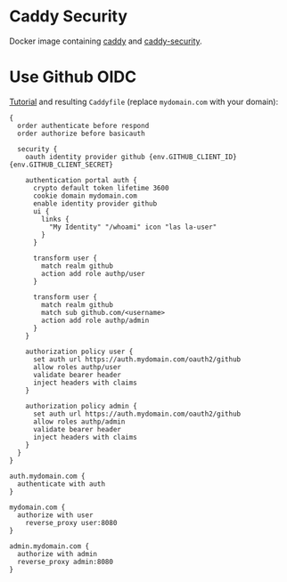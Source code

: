 # Caddy Security

Docker image containing [caddy](https://github.com/caddyserver/caddy) and [caddy-security](https://github.com/greenpau/caddy-security).

# Use Github OIDC

[Tutorial](https://docs.authcrunch.com/docs/authenticate/oauth/backend-oauth2-0007-github) 
and resulting `Caddyfile` (replace `mydomain.com` with your domain):
```
{
  order authenticate before respond
  order authorize before basicauth

  security {
    oauth identity provider github {env.GITHUB_CLIENT_ID} {env.GITHUB_CLIENT_SECRET}

    authentication portal auth {
      crypto default token lifetime 3600
      cookie domain mydomain.com
      enable identity provider github
      ui {
        links {
          "My Identity" "/whoami" icon "las la-user"
        }
      }

      transform user {
        match realm github
        action add role authp/user
      }

      transform user {
        match realm github
        match sub github.com/<username>
        action add role authp/admin
      }
    }

    authorization policy user {
      set auth url https://auth.mydomain.com/oauth2/github
      allow roles authp/user
      validate bearer header
      inject headers with claims
    }

    authorization policy admin {
      set auth url https://auth.mydomain.com/oauth2/github
      allow roles authp/admin
      validate bearer header
      inject headers with claims
    }
  }
}

auth.mydomain.com {
  authenticate with auth
}

mydomain.com {
  authorize with user
	reverse_proxy user:8080
}

admin.mydomain.com {
  authorize with admin
  reverse_proxy admin:8080
}
```